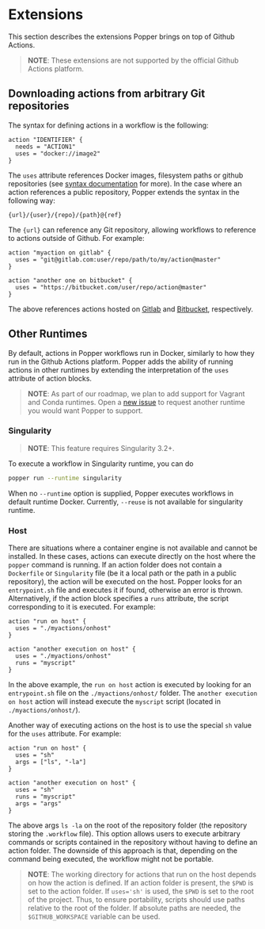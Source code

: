 # Extensions

This section describes the extensions Popper brings on top of Github 
Actions.

> **NOTE**: These extensions are not supported by the official Github 
> Actions platform.

## Downloading actions from arbitrary Git repositories

The syntax for defining actions in a workflow is the following:

```hcl
action "IDENTIFIER" {
  needs = "ACTION1"
  uses = "docker://image2"
}
```

The `uses` attribute references Docker images, filesystem paths or 
github repositories (see [syntax 
documentation](https://developer.github.com/actions/managing-workflows/workflow-configuration-options/#using-a-dockerfile-image-in-an-action) 
for more). In the case where an action references a public repository, 
Popper extends the syntax in the following way:

```
{url}/{user}/{repo}/{path}@{ref}
```

The `{url}` can reference any Git repository, allowing workflows to 
reference to actions outside of Github. For example:

```
action "myaction on gitlab" {
  uses = "git@gitlab.com:user/repo/path/to/my/action@master"
}

action "another one on bitbucket" {
  uses = "https://bitbucket.com/user/repo/action@master"
}
```

The above references actions hosted on [Gitlab](https://gitlab.com) 
and [Bitbucket](https://bitbucket.org), respectively.

## Other Runtimes

By default, actions in Popper workflows run in Docker, similarly to 
how they run in the Github Actions platform. Popper adds the ability 
of running actions in other runtimes by extending the interpretation 
of the `uses` attribute of action blocks.

> **NOTE**: As part of our roadmap, we plan to add support for Vagrant 
> and Conda runtimes. Open a [new 
> issue](https://github.com/systemslab/popper/issues/new) to request 
> another runtime you would want Popper to support.

### Singularity

> **NOTE**: This feature requires Singularity 3.2+.

To execute a workflow in Singularity runtime, you can do

```bash
popper run --runtime singularity
```

When no `--runtime` option is supplied, Popper executes workflows in
default runtime Docker.
Currently, `--reuse` is not available for singularity runtime.

### Host

There are situations where a container engine is not available and 
cannot be installed. In these cases, actions can execute directly on 
the host where the `popper` command is running. If an action folder 
does not contain a `Dockerfile` or `Singularity` file (be it a local 
path or the path in a public repository), the action will be executed 
on the host. Popper looks for an `entrypoint.sh` file and executes it 
if found, otherwise an error is thrown. Alternatively, if the action 
block specifies a `runs` attribute, the script corresponding to it is 
executed. For example:

```hcl
action "run on host" {
  uses = "./myactions/onhost"
}

action "another execution on host" {
  uses = "./myactions/onhost"
  runs = "myscript"
}
```

In the above example, the `run on host` action is executed by looking 
for an `entrypoint.sh` file on the `./myactions/onhost/` folder. The 
`another execution on host` action will instead execute the `myscript` 
script (located in `./myactions/onhost/`).

Another way of executing actions on the host is to use the special 
`sh` value for the `uses` attribute. For example:

```hcl
action "run on host" {
  uses = "sh"
  args = ["ls", "-la"]
}

action "another execution on host" {
  uses = "sh"
  runs = "myscript"
  args = "args"
}
```

The above args `ls -la` on the root of the repository folder (the
repository storing the `.workflow` file). This option allows users to
execute arbitrary commands or scripts contained in the repository
without having to define an action folder. The downside of this
approach is that, depending on the command being executed, the
workflow might not be portable.

> **NOTE**: The working directory for actions that run on the host
> depends on how the action is defined. If an action folder is present,
> the `$PWD` is set to the action folder. If `uses='sh'` is used, the
> `$PWD` is set to the root of the project. Thus, to ensure portability,
> scripts should use paths relative to the root of the folder. If absolute
> paths are needed, the `$GITHUB_WORKSPACE` variable can be used.
